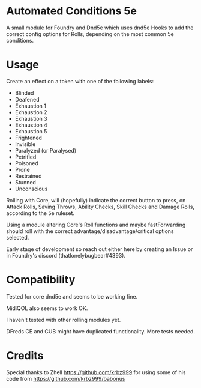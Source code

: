 # Automated Conditions 5e
A small module for Foundry and Dnd5e which uses dnd5e Hooks to add the correct config options for Rolls, depending on the most common 5e conditions.


# Usage
Create an effect on a token with one of the following labels:
- Blinded
- Deafened
- Exhaustion 1
- Exhaustion 2
- Exhaustion 3
- Exhaustion 4
- Exhaustion 5
- Frightened
- Invisible
- Paralyzed (or Paralysed)
- Petrified
- Poisoned
- Prone
- Restrained
- Stunned
- Unconscious

Rolling with Core, will (hopefully) indicate the correct button to press, on Attack Rolls, Saving Throws, Ability Checks, Skill Checks and Damage Rolls, according to the 5e ruleset.

Using a module altering Core's Roll functions and maybe fastForwarding should roll with the correct advantage/disadvantage/critical options selected.

Early stage of development so reach out either here by creating an Issue or in Foundry's discord (thatlonelybugbear#4393).

# Compatibility
Tested for core dnd5e and seems to be working fine.

MidiQOL also seems to work OK.

I haven't tested with other rolling modules yet.

DFreds CE and CUB might have duplicated functionality. More tests needed.

# Credits
Special thanks to Zhell <https://github.com/krbz999> for using some of his code from <https://github.com/krbz999/babonus>
